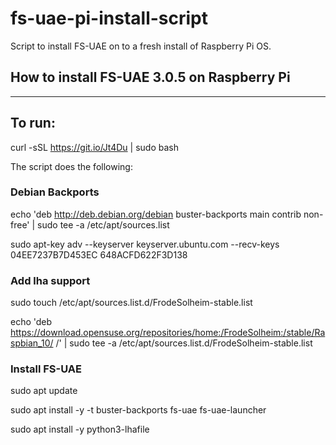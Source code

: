 # fs-uae-pi-install-script
Script to install FS-UAE on to a fresh install of Raspberry Pi OS.


## How to install FS-UAE 3.0.5 on Raspberry Pi
-------------------------------------------

## To run:

curl -sSL https://git.io/Jt4Du | sudo bash

The script does the following:

### Debian Backports
echo 'deb http://deb.debian.org/debian buster-backports main contrib non-free' | sudo tee -a /etc/apt/sources.list

sudo apt-key adv --keyserver keyserver.ubuntu.com --recv-keys 04EE7237B7D453EC 648ACFD622F3D138

### Add lha support
sudo touch /etc/apt/sources.list.d/FrodeSolheim-stable.list

echo 'deb https://download.opensuse.org/repositories/home:/FrodeSolheim:/stable/Raspbian_10/ /' | sudo tee -a /etc/apt/sources.list.d/FrodeSolheim-stable.list

### Install FS-UAE
sudo apt update

sudo apt install -y -t buster-backports fs-uae fs-uae-launcher

sudo apt install -y python3-lhafile
